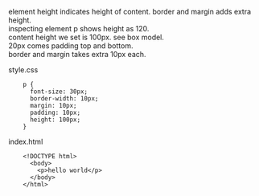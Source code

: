 element height indicates height of content. border and margin adds extra height.  
inspecting element p shows height as 120.  
content height we set is 100px. see box model.    
20px comes padding top and bottom.  
border and margin takes extra 10px each.  

style.css

        p {
          font-size: 30px;
          border-width: 10px;
          margin: 10px;
          padding: 10px;
          height: 100px;
        }

index.html

        <!DOCTYPE html>
          <body>
            <p>hello world</p>
          </body>
        </html>

       
